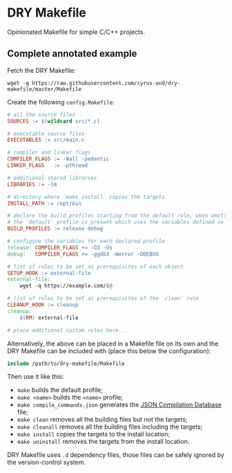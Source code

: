 # DRY Makefile

Opinionated Makefile for simple C/C++ projects.

## Complete annotated example

Fetch the DRY Makefile:

```
wget -q https://raw.githubusercontent.com/cyrus-and/dry-makefile/master/Makefile
```

Create the following `config.Makefile`:

```makefile
# all the source files
SOURCES := $(wildcard src/*.c)

# executable source files
EXECUTABLES := src/main.c

# compiler and linker flags
COMPILER_FLAGS := -Wall -pedantic
LINKER_FLAGS   := -pthread

# additional shared libraries
LIBRARIES := -lm

# directory where `make install` copies the targets
INSTALL_PATH := /opt/bin

# declare the build profiles starting from the default rule, when omitted only
# the `default` profile is present which uses the variables defined so far
BUILD_PROFILES := release debug

# configure the variables for each declared profile
release: COMPILER_FLAGS += -O3 -Os
debug:   COMPILER_FLAGS += -ggdb3 -Werror -DDEBUG

# list of rules to be set as prerequisites of each object
SETUP_HOOK := external-file
external-file:
    wget -q https://example.com/$@

# list of rules to be set as prerequisites of the `clean` rule
CLEANUP_HOOK := cleanup
cleanup:
    $(RM) external-file

# place additional custom rules here...
```

Alternatively, the above can be placed in a Makefile file on its own and the DRY Makefile can be included with (place this below the configuration):

```makefile
include /path/to/dry-makefile/Makefile
```

Then use it like this:

- `make` builds the default profile;
- `make <name>` builds the `<name>` profile;
- `make compile_commands.json` generates the [JSON Compilation Database](https://clang.llvm.org/docs/JSONCompilationDatabase.html) file;
- `make clean` removes all the building files but not the targets;
- `make cleanall` removes all the building files including the targets;
- `make install` copies the targets to the install location;
- `make uninstall`  removes the targets from the install location.

DRY Makefile uses `.d` dependency files, those files can be safely ignored by the version-control system.
